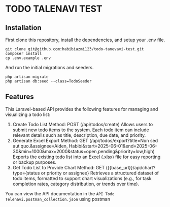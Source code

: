 # TODO TALENAVI TEST

## Installation

First clone this repository, install the dependencies, and setup your .env file.

```
git clone git@github.com:habibiazmi123/todo-tanevavi-test.git
composer install
cp .env.example .env
```

And run the initial migrations and seeders.

```
php artisan migrate
php artisan db:seed --class=TodoSeeder 
```

## Features

This Laravel-based API provides the following features for managing and visualizing a todo list:

1. Create Todo List
Method: POST (/api/todos/create)
Allows users to submit new todo items to the system. Each todo item can include relevant details such as title, description, due date, and priority.
2. Generate Excel Export
Method: GET (/api/todos/export?title=Non sed aut quo.&assignee=Aiden, Habibi&start=2025-06-01&end=2025-06-30&min=1000&max=2000&status=open,pending&priority=low,high)
Exports the existing todo list into an Excel (.xlsx) file for easy reporting or backup purposes.
3. Get Todo List to Provide Chart
Method: GET ({{base_url}}/api/chart?type={status or priority or assignee}
Retrieves a structured dataset of todo items, formatted to support chart visualizations (e.g., for task completion rates, category distribution, or trends over time).

You can view the API documentation in the `API Todo Telenavi.postman_collection.json` using postman
